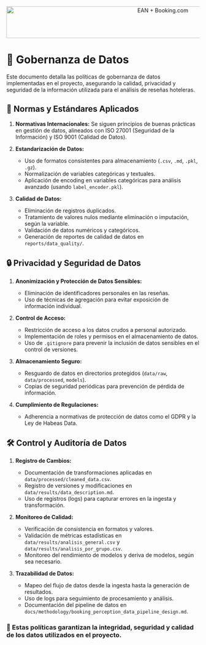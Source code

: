 <div style="text-align: center;">
<image src="../images/encabezado.png" alt="EAN + Booking.com" width="800" height="83">
</div>

#
# 📜 Gobernanza de Datos

Este documento detalla las políticas de gobernanza de datos implementadas en el proyecto, asegurando la calidad, privacidad y seguridad de la información utilizada para el análisis de reseñas hoteleras.

## 📌 Normas y Estándares Aplicados

1. **Normativas Internacionales:** Se siguen principios de buenas prácticas en gestión de datos, alineados con ISO 27001 (Seguridad de la Información) y ISO 9001 (Calidad de Datos).

2. **Estandarización de Datos:**

    * Uso de formatos consistentes para almacenamiento (`.csv`, `.md`, `.pkl`, `.gz`).
    * Normalización de variables categóricas y textuales.
    * Aplicación de encoding en variables categóricas para análisis avanzado (usando `label_encoder.pkl`).

3. **Calidad de Datos:**

    * Eliminación de registros duplicados.
    * Tratamiento de valores nulos mediante eliminación o imputación, según la variable.
    * Validación de datos numéricos y categóricos.
    * Generación de reportes de calidad de datos en `reports/data_quality/`.

## 🔒 Privacidad y Seguridad de Datos

1. **Anonimización y Protección de Datos Sensibles:**

    * Eliminación de identificadores personales en las reseñas.
    * Uso de técnicas de agregación para evitar exposición de información individual.

2. **Control de Acceso:**

    * Restricción de acceso a los datos crudos a personal autorizado.
    * Implementación de roles y permisos en el almacenamiento de datos.
    * Uso de `.gitignore` para prevenir la inclusión de datos sensibles en el control de versiones.

3. **Almacenamiento Seguro:**

    * Resguardo de datos en directorios protegidos (`data/raw`, `data/processed`, `models`).
    * Copias de seguridad periódicas para prevención de pérdida de información.

4. **Cumplimiento de Regulaciones:**

    * Adherencia a normativas de protección de datos como el GDPR y la Ley de Habeas Data.

## 🛠️ Control y Auditoría de Datos

1. **Registro de Cambios:**

    * Documentación de transformaciones aplicadas en `data/processed/cleaned_data.csv`.
    * Registro de versiones y modificaciones en `data/results/data_description.md`.
    * Uso de registros (logs) para capturar errores en la ingesta y transformación.

2. **Monitoreo de Calidad:**

    * Verificación de consistencia en formatos y valores.
    * Validación de métricas estadísticas en `data/results/analisis_general.csv` y `data/results/analisis_por_grupo.csv`.
    * Monitoreo del rendimiento de modelos y deriva de modelos, según sea necesario.

3. **Trazabilidad de Datos:**

    * Mapeo del flujo de datos desde la ingesta hasta la generación de resultados.
    * Uso de logs para seguimiento de procesamiento y análisis.
    * Documentación del pipeline de datos en `docs/methodology/booking_perception_data_pipeline_design.md`.

### 📌 Estas políticas garantizan la integridad, seguridad y calidad de los datos utilizados en el proyecto.